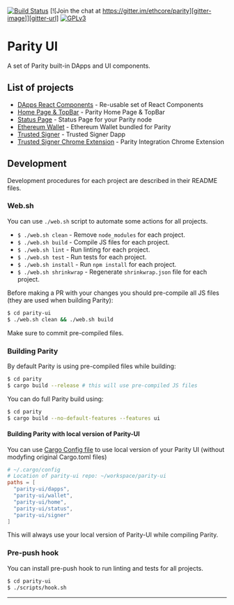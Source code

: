 [![Build Status][travis-image]][travis-url] [![Join the chat at https://gitter.im/ethcore/parity][gitter-image]][gitter-url] [![GPLv3][license-image]][license-url]

# Parity UI

A set of Parity built-in DApps and UI components.

## List of projects

* [DApps React Components](./components) - Re-usable set of React Components
* [Home Page & TopBar](./home) - Parity Home Page & TopBar
* [Status Page](./status) - Status Page for your Parity node
* [Ethereum Wallet](./wallet) - Ethereum Wallet bundled for Parity
* [Trusted Signer](./signer) - Trusted Signer Dapp
* [Trusted Signer Chrome Extension](./extension) - Parity Integration Chrome Extension

## Development

Development procedures for each project are described in their README files.

### Web.sh

You can use `./web.sh` script to automate some actions for all projects.

* `$ ./web.sh clean` - Remove `node_modules` for each project.
* `$ ./web.sh build` - Compile JS files for each project.
* `$ ./web.sh lint` - Run linting for each project.
* `$ ./web.sh test` - Run tests for each project.
* `$ ./web.sh install` - Run `npm install` for each project.
* `$ ./web.sh shrinkwrap` - Regenerate `shrinkwrap.json` file for each project.


Before making a PR with your changes you should pre-compile all JS files (they are used when building Parity):

```bash
$ cd parity-ui
$ ./web.sh clean && ./web.sh build
```

Make sure to commit pre-compiled files.


### Building Parity

By default Parity is using pre-compiled files while building:
```bash
$ cd parity
$ cargo build --release # this will use pre-compiled JS files
```

You can do full Parity build using:
```bash
$ cd parity
$ cargo build --no-default-features --features ui
```

#### Building Parity with local version of Parity-UI

You can use [Cargo Config file](http://doc.crates.io/config.html) to use local version of your Parity UI (without modyfing original Cargo.toml files)

```toml
# ~/.cargo/config
# Location of parity-ui repo: ~/workspace/parity-ui
paths = [
  "parity-ui/dapps",
  "parity-ui/wallet",
  "parity-ui/home",
  "parity-ui/status",
  "parity-ui/signer"
]
```

This will always use your local version of Parity-UI while compiling Parity.


### Pre-push hook

You can install pre-push hook to run linting and tests for all projects.

```bash
$ cd parity-ui
$ ./scripts/hook.sh
```

[travis-image]: https://travis-ci.org/ethcore/parity-ui.svg?branch=master
[travis-url]: https://travis-ci.org/ethcore/parity-ui
[gitter-image]: https://badges.gitter.im/Join%20Chat.svg
[gitter-url]: https://gitter.im/ethcore/parity?utm_source=badge&utm_medium=badge&utm_campaign=pr-badge&utm_content=badge
[license-image]: https://img.shields.io/badge/license-GPL%20v3-green.svg
[license-url]: http://www.gnu.org/licenses/gpl-3.0.en.html

----
